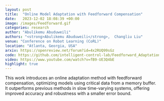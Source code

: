 ```yaml
---
layout: post
title:  "Online Model Adaptation with Feedforward Compensation"
date:   2023-12-02 18:08:39 +00:00
image: /images/Feedforward.gif
categories: research
author: "Abulikemu Abuduweili"
authors: "<strong>Abulikemu Abuduweili</strong>,  Changliu Liu"
venue: "Conference on Robot Learning (CoRL)"
location: "Atlanta, Georgia, USA"
arxiv: https://openreview.net/forum?id=4x2RUQ99sGz 
code: https://github.com/intelligent-control-lab/Feedforward_Adaptation 
video: https://www.youtube.com/watch?v=fB9-UE3Q4bE
highlight: true
---
```



This work introduces an online adaptation method with feedforward compensation, optimizing models using critical data from a memory buffer. It outperforms previous methods in slow time-varying systems, offering improved accuracy and robustness with a smaller error bound.